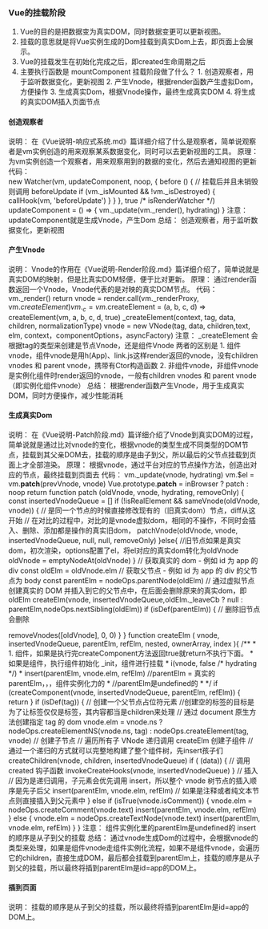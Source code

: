 ### Vue的挂载阶段
  1. Vue的目的是把数据变为真实DOM，同时数据变更可以更新视图。
  2. 挂载的意思就是将Vue实例生成的Dom挂载到真实Dom上去，即页面上会展示。
  3. Vue的挂载发生在初始化完成之后，即created生命周期之后
  4. 主要执行函数是 mountComponent
  挂载阶段做了什么？
    1. 创造观察者，用于监听数据变化，更新视图
    2. 产生Vnode，根据render函数产生虚拟Dom，方便操作
    3. 生成真实Dom，根据Vnode操作，最终生成真实DOM
    4. 将生成的真实DOM插入页面节点

#### 创造观察者
  说明：
    在《Vue说明-响应式系统.md》篇详细介绍了什么是观察者，简单说观察者是vm实例创造的用来观察某系数据变化，同时可以去更新视图的工具。
  原理：
    为vm实例创造一个观察者，用来观察用到的数据的变化，然后去通知视图的更新
  代码：  
    new Watcher(vm, updateComponent, noop, {
      before () {
        // 挂载后并且未销毁则调用 beforeUpdate
        if (vm._isMounted && !vm._isDestroyed) {
          callHook(vm, 'beforeUpdate')
        }
      }
    }, true /* isRenderWatcher */)
    updateComponent = () => {
      vm._update(vm._render(), hydrating)
    }
  注意：
    updateComponent就是生成Vnode，产生Dom
  总结： 
    创造观察者，用于监听数据变化，更新视图

#### 产生Vnode
  说明：
    Vnode的作用在《Vue说明-Render阶段.md》篇详细介绍了，简单说就是真实DOM的映射，但是比真实DOM轻便，便于比对更新。
  原理：
    通过render函数返回一个Vnode，Vnode代表的是对映的真实DOM节点。
  代码：
    vm._render()
    return vnode = render.call(vm._renderProxy, vm.$createElement)
    vm._c = vm.$createElement = (a, b, c, d) => createElement(vm, a, b, c, d, true)
    _createElement(context, tag, data, children, normalizationType)
    vnode = new VNode(tag, data, children,text, elm, context，componentOptions，asyncFactory)
  注意：
    _createElement 会根据tag的类型来创建是节点Vnode，还是组件Vnode
    两者的区别是
      1. 组件vnode，组件vnode是用h(App)、link.js这样render返回的vnode，没有children vnodes 和 parent vnode，携带有Ctor构造函数
      2. 非组件vnode，非组件vnode是实例化组件时render返回的vnode，一般有children vnodes 和 parent vnode（即实例化组件vnode）
  总结： 
    根据render函数产生Vnode，用于生成真实DOM，同时方便操作，减少性能消耗

#### 生成真实Dom
  说明：
    在《Vue说明-Patch阶段.md》篇详细介绍了Vnode到真实DOM的过程，简单说就是通过比对vnode的变化，根据vnode的类型生成不同类型的DOM节点，挂载到其父亲DOM去，挂载的顺序是由子到父，所以最后的父节点挂载到页面上才全部渲染。
  原理：
    根据vnode，通过平台对应的节点操作方法，创造出对应的节点，最终挂载到页面去
  代码：
    vm._update(vnode, hydrating)
    vm.$el = vm.__patch__(prevVnode, vnode)
    Vue.prototype.__patch__ = inBrowser ? patch : noop
    return function patch (oldVnode, vnode, hydrating, removeOnly) {
      const insertedVnodeQueue = []
      if (!isRealElement && sameVnode(oldVnode, vnode)) {
        // 是同一个节点的时候直接修改现有的（旧真实dom）节点，diff从这开始
        // 在对比的过程中，对比的是vnode虚拟dom，相同的不操作，不同时会插入、删除、添加都是操作的真实旧dom，
        patchVnode(oldVnode, vnode, insertedVnodeQueue, null, null, removeOnly)
      }else{
         //旧节点如果是真实dom，初次渲染，options配置了el，将el对应的真实dom转化为oldVnode
        oldVnode = emptyNodeAt(oldVnode)
      }
      // 获取真实的 dom - 例如 id 为 app 的 div
      const oldElm = oldVnode.elm
      // 获取父节点 - 例如 id 为 app 的 div 的父节点为 body
      const parentElm = nodeOps.parentNode(oldElm)
      // 通过虚拟节点创建真实的 DOM 并插入到它的父节点中，在后面会删除原来的真实dom，即oldElm
      createElm(vnode, insertedVnodeQueue,oldElm._leaveCb ? null : parentElm,nodeOps.nextSibling(oldElm))
      if (isDef(parentElm)) {
        // 删除旧节点 会删除<div id='app'>
        removeVnodes([oldVnode], 0, 0)
      }
    }
    function createElm (
      vnode,
      insertedVnodeQueue,
      parentElm,
      refElm,
      nested,
      ownerArray,
      index
    ){
      /**
      *  1. 组件，如果是执行完createComponent方法返回true就return不执行下面。
      *     如果是组件，执行组件初始化 _init，组件进行挂载
      *     i(vnode, false /* hydrating */)
      *     insert(parentElm, vnode.elm, refElm) //parentElm = 真实的parentElm，，，组件实例化力的  *                                          //parentElm是undefined的
      * */ 
      if (createComponent(vnode, insertedVnodeQueue, parentElm, refElm)) {
        return
      }
      if (isDef(tag)) {
        // 创建一个父节点占位符元素  //创建空的标签的目标是为了让标签仅仅是标签，其内容都当是children来处理
        // 通过 document 原生方法创建指定 tag 的 dom
        vnode.elm = vnode.ns
          ? nodeOps.createElementNS(vnode.ns, tag)
          : nodeOps.createElement(tag, vnode)
        // 创建子节点
        // 遍历所有子 VNode 递归调用 createElm 创建子组件
        // 通过一个递归的方式就可以完整地构建了整个组件树，先insert孩子们
        createChildren(vnode, children, insertedVnodeQueue)
        if ( (data)) {
          // 调用 created 钩子函数
          invokeCreateHooks(vnode, insertedVnodeQueue)
        }
        // 插入
        // 因为是递归调用，子元素会优先调用 insert，所以整个 vnode 树节点的插入顺序是先子后父
        insert(parentElm, vnode.elm, refElm)
        // 如果是注释或者纯文本节点则直接插入到父元素中
      } else if (isTrue(vnode.isComment)) {
        vnode.elm = nodeOps.createComment(vnode.text)
        insert(parentElm, vnode.elm, refElm)
      } else {
        vnode.elm = nodeOps.createTextNode(vnode.text)
        insert(parentElm, vnode.elm, refElm)
      }
    }
  注意：
    组件实例化里的parentElm是undefined的
    insert的顺序是从子到父的挂载
  总结： 
    通过vnode生成Dom的过程中，会根据vnode的类型来处理，如果是组件vnode走组件实例化流程，如果不是组件vnode，会遍历它的children，直接生成DOM，最后都会挂载到parentElm上，挂载的顺序是从子到父的挂载，所以最终将插到parentElm是id=app的DOM上。

#### 插到页面
  说明：
    挂载的顺序是从子到父的挂载，所以最终将插到parentElm是id=app的DOM上。